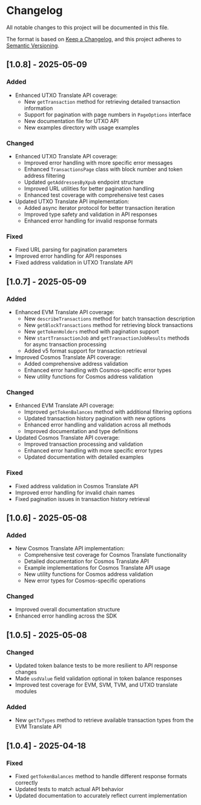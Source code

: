 # Changelog

All notable changes to this project will be documented in this file.

The format is based on [Keep a Changelog](https://keepachangelog.com/en/1.1.0/),
and this project adheres to [Semantic Versioning](https://semver.org/spec/v2.0.0.html).

## [1.0.8] - 2025-05-09

### Added
- Enhanced UTXO Translate API coverage:
    - New `getTransaction` method for retrieving detailed transaction information
    - Support for pagination with page numbers in `PageOptions` interface
    - New documentation file for UTXO API
    - New examples directory with usage examples

### Changed
- Enhanced UTXO Translate API coverage:
    - Improved error handling with more specific error messages
    - Enhanced `TransactionsPage` class with block number and token address filtering
    - Updated `getAddressesByXpub` endpoint structure
    - Improved URL utilities for better pagination handling
    - Enhanced test coverage with comprehensive test cases
- Updated UTXO Translate API implementation:
    - Added async iterator protocol for better transaction iteration
    - Improved type safety and validation in API responses
    - Enhanced error handling for invalid response formats

### Fixed
- Fixed URL parsing for pagination parameters
- Improved error handling for API responses
- Fixed address validation in UTXO Translate API

## [1.0.7] - 2025-05-09

### Added
- Enhanced EVM Translate API coverage:
    - New `describeTransactions` method for batch transaction description
    - New `getBlockTransactions` method for retrieving block transactions
    - New `getTokenHolders` method with pagination support
    - New `startTransactionJob` and `getTransactionJobResults` methods for async transaction processing
    - Added v5 format support for transaction retrieval
- Improved Cosmos Translate API coverage:
    - Added comprehensive address validation
    - Enhanced error handling with Cosmos-specific error types
    - New utility functions for Cosmos address validation

### Changed
- Enhanced EVM Translate API coverage:
    - Improved `getTokenBalances` method with additional filtering options
    - Updated transaction history pagination with new options
    - Enhanced error handling and validation across all methods
    - Improved documentation and type definitions
- Updated Cosmos Translate API coverage:
    - Improved transaction processing and validation
    - Enhanced error handling with more specific error types
    - Updated documentation with detailed examples

### Fixed
- Fixed address validation in Cosmos Translate API
- Improved error handling for invalid chain names
- Fixed pagination issues in transaction history retrieval


## [1.0.6] - 2025-05-08

### Added
- New Cosmos Translate API implementation:
    - Comprehensive test coverage for Cosmos Translate functionality
    - Detailed documentation for Cosmos Translate API
    - Example implementations for Cosmos Translate API usage
    - New utility functions for Cosmos address validation
    - New error types for Cosmos-specific operations

### Changed
- Improved overall documentation structure
- Enhanced error handling across the SDK


## [1.0.5] - 2025-05-08

### Changed
- Updated token balance tests to be more resilient to API response changes
- Made `usdValue` field validation optional in token balance responses
- Improved test coverage for EVM, SVM, TVM, and UTXO translate modules

### Added
- New `getTxTypes` method to retrieve available transaction types from the EVM Translate API


## [1.0.4] - 2025-04-18

### Fixed
- Fixed `getTokenBalances` method to handle different response formats correctly
- Updated tests to match actual API behavior
- Updated documentation to accurately reflect current implementation